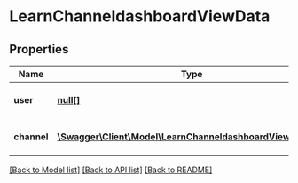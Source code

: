 # LearnChanneldashboardViewData

## Properties
Name | Type | Description | Notes
------------ | ------------- | ------------- | -------------
**user** | [**null[]**](.md) | Array of user information | 
**channel** | [**\Swagger\Client\Model\LearnChanneldashboardViewChannel**](LearnChanneldashboardViewChannel.md) | Array of channel information | 

[[Back to Model list]](../README.md#documentation-for-models) [[Back to API list]](../README.md#documentation-for-api-endpoints) [[Back to README]](../README.md)


